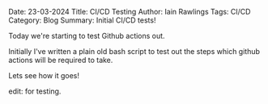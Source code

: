 Date: 23-03-2024
Title: CI/CD Testing
Author: Iain Rawlings
Tags: CI/CD
Category: Blog
Summary: Initial CI/CD tests!

Today we're starting to test Github actions out. 

Initially I've written a plain old bash script to test out the steps which github actions will be required to take. 

Lets see how it goes!

edit: for testing.